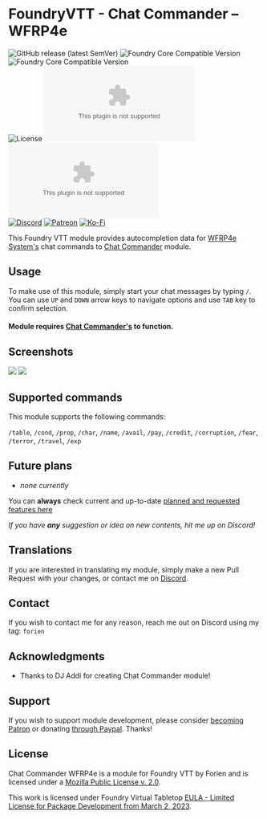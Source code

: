# FoundryVTT - Chat Commander – WFRP4e
![GitHub release (latest SemVer)](https://img.shields.io/github/v/release/Foundry-Workshop/chat-commander-wfrp4e?style=for-the-badge)
![Foundry Core Compatible Version](https://img.shields.io/badge/dynamic/json.svg?url=https%3A%2F%2Fraw.githubusercontent.com%2FFoundry-Workshop%2Fchat-commander-wfrp4e%2Fmaster%2Fmodule.json&label=Foundry%20Min%20Version&query=$.compatibility.minimum&colorB=orange&style=for-the-badge)
![Foundry Core Compatible Version](https://img.shields.io/badge/dynamic/json.svg?url=https%3A%2F%2Fraw.githubusercontent.com%2FFoundry-Workshop%2Fchat-commander-wfrp4e%2Fmaster%2Fmodule.json&label=Foundry%20Verified&query=$.compatibility.verified&colorB=orange&style=for-the-badge)  
![License](https://img.shields.io/github/license/Foundry-Workshop/chat-commander-wfrp4e?style=for-the-badge) ![GitHub Releases](https://img.shields.io/github/downloads/Foundry-Workshop/chat-commander-wfrp4e/latest/module.zip?style=for-the-badge)
![GitHub All Releases](https://img.shields.io/github/downloads/Foundry-Workshop/chat-commander-wfrp4e/module.zip?style=for-the-badge&label=Downloads+total)  
[![Discord](https://img.shields.io/badge/Discord-%235865F2.svg?style=for-the-badge&logo=discord&logoColor=white&link=https%3A%2F%2Fdiscord.gg%2FXkTFv8DRDc)](https://discord.gg/XkTFv8DRDc)
[![Patreon](https://img.shields.io/badge/Patreon-F96854?style=for-the-badge&logo=patreon&logoColor=white)](https://www.patreon.com/foundryworkshop)
[![Ko-Fi](https://img.shields.io/badge/Ko--fi-F16061?style=for-the-badge&logo=ko-fi&logoColor=white)](https://ko-fi.com/forien)

This Foundry VTT module provides autocompletion data for [WFRP4e System's](<https://foundryvtt.com/packages/wfrp4e>) chat commands to [Chat Commander](<https://foundryvtt.com/packages/_chatcommands>) module.

## Usage

To make use of this module, simply start your chat messages by typing `/`. You can use `UP` and `DOWN` arrow keys to navigate options and use `TAB` key to confirm selection.

#### Module requires [Chat Commander's](https://foundryvtt.com/packages/_chatcommands) to function.

## Screenshots 

![](https://i.gyazo.com/3784643a149c62b9dd93e3aa7e3ae08e.gif) 
![](https://i.gyazo.com/5e40fbd0837189dafe5de7999b317e91.gif)

## Supported commands

This module supports the following commands:

`/table`, `/cond`, `/prop`, `/char`, `/name`, `/avail`, `/pay`, `/credit`, `/corruption`, `/fear`, `/terror`, `/travel`, `/exp`


## Future plans

* _none currently_

You can **always** check current and up-to-date [planned and requested features here](https://github.com/Foundry-Workshop/chat-commander-wfrp4e/issues?q=is%3Aopen+is%3Aissue+label%3Aenhancement)

*If you have **any** suggestion or idea on new contents, hit me up on Discord!*

## Translations

If you are interested in translating my module, simply make a new Pull Request with your changes, or contact me on [Discord](https://discord.gg/XkTFv8DRDc).

## Contact

If you wish to contact me for any reason, reach me out on Discord using my tag: `forien`


## Acknowledgments

* Thanks to DJ Addi for creating Chat Commander module!

## Support

If you wish to support module development, please consider [becoming Patron](https://www.patreon.com/foundryworkshop) or donating [through Paypal](https://www.paypal.com/cgi-bin/webscr?cmd=_s-xclick&hosted_button_id=6P2RRX7HVEMV2&source=url). Thanks!

## License

Chat Commander WFRP4e is a module for Foundry VTT by Forien and is licensed under a [Mozilla Public License v. 2.0](https://github.com/Foundry-Workshop/token-action-hud-wfrp4e/blob/master/LICENSE).

This work is licensed under Foundry Virtual Tabletop [EULA - Limited License for Package Development from March 2, 2023](https://foundryvtt.com/article/license/).
